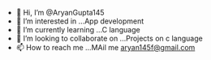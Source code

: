 - 👋 Hi, I’m @AryanGupta145
- 👀 I’m interested in ...App development
- 🌱 I’m currently learning ...C language
- 💞️ I’m looking to collaborate on ...Projects on c language
- 📫 How to reach me ...MAil me aryan145f@gmail.com

<!---
AryanGupta145/AryanGupta145 is a ✨ special ✨ repository because its `README.md` (this file) appears on your GitHub profile.
You can click the Preview link to take a look at your changes.
--->

